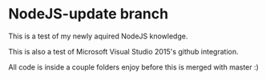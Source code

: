 # NodeJS-update branch
This is a test of my newly aquired NodeJS knowledge.

This is also a test of Microsoft Visual Studio 2015's github integration.

All code is inside a couple folders enjoy before this is merged with master :)
